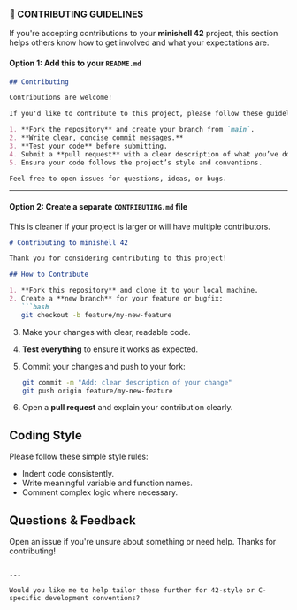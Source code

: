 ### 📄 CONTRIBUTING GUIDELINES

If you're accepting contributions to your **minishell 42** project, this section helps others know how to get involved and what your expectations are.

#### Option 1: Add this to your `README.md`

```markdown
## Contributing

Contributions are welcome!

If you'd like to contribute to this project, please follow these guidelines:

1. **Fork the repository** and create your branch from `main`.
2. **Write clear, concise commit messages.**
3. **Test your code** before submitting.
4. Submit a **pull request** with a clear description of what you’ve done.
5. Ensure your code follows the project’s style and conventions.

Feel free to open issues for questions, ideas, or bugs.
```

---

#### Option 2: Create a separate `CONTRIBUTING.md` file

This is cleaner if your project is larger or will have multiple contributors.

````markdown
# Contributing to minishell 42

Thank you for considering contributing to this project!

## How to Contribute

1. **Fork this repository** and clone it to your local machine.
2. Create a **new branch** for your feature or bugfix:
   ```bash
   git checkout -b feature/my-new-feature
````

3. Make your changes with clear, readable code.
4. **Test everything** to ensure it works as expected.
5. Commit your changes and push to your fork:

   ```bash
   git commit -m "Add: clear description of your change"
   git push origin feature/my-new-feature
   ```
6. Open a **pull request** and explain your contribution clearly.

## Coding Style

Please follow these simple style rules:

* Indent code consistently.
* Write meaningful variable and function names.
* Comment complex logic where necessary.

## Questions & Feedback

Open an issue if you're unsure about something or need help. Thanks for contributing!

```

---

Would you like me to help tailor these further for 42-style or C-specific development conventions?
```
